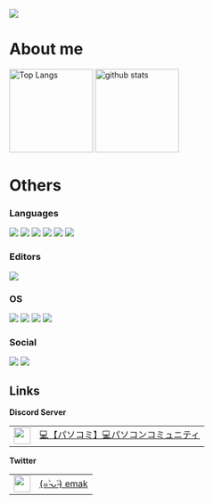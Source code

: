 ![](https://komarev.com/ghpvc/?username=emak-gg&color=red)

# About me
<p align="left"> 
  <img alt="Top Langs" height="150px" src="https://github-readme-stats.vercel.app/api/top-langs/?username=emak-gg&layout=compact&show_icons=true&theme=dark" />
  <img alt="github stats" height="150px" src="https://github-readme-stats.vercel.app/api?username=emak-gg&theme=dark&show_icons=ture" />
</p>

# Others

### Languages 
![](https://img.shields.io/badge/JavaScript-F7DF1E?labelColor=black&logo=JavaScript)
![](https://img.shields.io/badge/Node.js-3c873a?labelColor=black&logo=node.js)
![](https://img.shields.io/badge/TypeScript-198ae0?labelColor=black&logo=TypeScript)
![](https://img.shields.io/badge/PHP-805c91?labelColor=black&logo=PHP)
![](https://img.shields.io/badge/HTML5-E34F26?labelColor=black&logo=HTML5)
![](https://img.shields.io/badge/CSS3-1572B6?labelColor=black&logo=CSS3)

### Editors
![](https://img.shields.io/badge/Visual%20Studio%20Code-007ACC?labelColor=black&logo=Visual%20Studio%20Code) 

### OS
![](https://img.shields.io/badge/Linux-ffea00?labelColor=black&logo=linux)
![](https://img.shields.io/badge/Ubuntu-eb6134?labelColor=black&logo=Ubuntu)
![](https://img.shields.io/badge/Windows-0078D6?labelColor=black&logo=Windows) 
![](https://img.shields.io/badge/iOS-ff87cf?labelColor=black&logo=Apple) 

### Social
![](https://img.shields.io/badge/Twitter%20(@emak)-1DA1F2?labelColor=black&logo=Twitter) 
![](https://img.shields.io/badge/Discord%20(emak%238021)-5865F2?labelColor=black&logo=Discord) 

## Links


<table>
   <tr>
    <tb><b>Discord Server</b></tb>
  </tr>
  <tr>
    <td><a href="https://discord.gg/uxENZNrk5n"><img src="https://cdn.discordapp.com/icons/932529116400459786/a_0d75e8700197d92e8a8f933560c6a379.gif" width="30px;" /></a></td>
    <td><a href= "https://discord.gg/uxENZNrk5n" >💻【パソコミ】💻パソコンコミュニティ</a></td>
   </tr>
</table>

<table>
   <tr>
    <tb><b>Twitter</b></tb>
  </tr>
  <tr>
    <td><a href="https://twitter.com/emak8021"><img src="https://pbs.twimg.com/profile_images/1517927639738056704/q8NL-tpM_400x400.jpg" width="30px;" /></a></td>
    <td><a href= "https://twitter.com/emak8021" >(๑˃̵ᴗ˂̵) emak</a></td>
   </tr>
</table>
